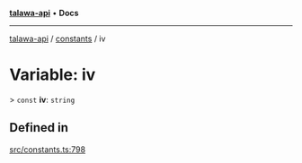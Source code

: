 [**talawa-api**](../../README.md) • **Docs**

***

[talawa-api](../../modules.md) / [constants](../README.md) / iv

# Variable: iv

\> `const` **iv**: `string`

## Defined in

[src/constants.ts:798](https://github.com/PalisadoesFoundation/talawa-api/blob/f9e8275b1ddff2d3edcec79ee3b37c07998f6cc3/src/constants.ts#L798)
